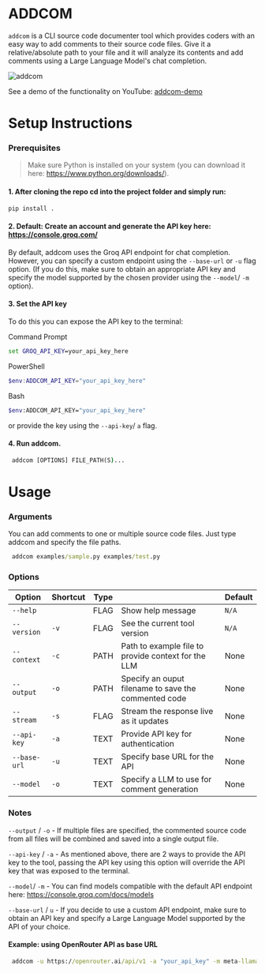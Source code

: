 # ADDCOM

`addcom` is a CLI source code documenter tool which provides coders with an easy way to add comments to their source code files. 
Give it a relative/absolute path to your file and it will analyze its contents and add comments using a Large Language Model's chat completion. 

![addcom](https://github.com/user-attachments/assets/e01f1c1b-faf4-4c2d-b62b-a2492de1475b)

See a demo of the functionality on YouTube: [addcom-demo](https://youtu.be/3jKifG2BLzc?si=M2MNCW2BASBnDQ7z)

# Setup Instructions

### Prerequisites 

> Make sure Python is installed on your system (you can download it here: https://www.python.org/downloads/).

#### 1. After cloning the repo cd into the project folder and simply run:
   
```cmd
pip install .
```

#### 2. Default: Create an account and generate the API key here: https://console.groq.com/
By default, addcom uses the Groq API endpoint for chat completion. However, you can specify a custom endpoint using the `--base-url` or `-u` flag option. (If you do this, make sure to obtain an appropriate API key and specify the model supported by the chosen provider using the `--model`/ `-m` option).

#### 3. Set the API key

To do this you can expose the API key to the terminal:

  Command Prompt
  
   ```cmd
   set GROQ_API_KEY=your_api_key_here
   ```
  
  PowerShell
  
  ```powershell
  $env:ADDCOM_API_KEY="your_api_key_here"
  ```
  
  Bash
  
  ```bash
  $env:ADDCOM_API_KEY="your_api_key_here"
  ```

or provide the key using the `--api-key`/ `a` flag.

#### 4. Run addcom.
   
```cmd
 addcom [OPTIONS] FILE_PATH(S)...
```

# Usage 

### Arguments

You can add comments to one or multiple source code files. Just type addcom and specify the file paths. 

```cmd
 addcom examples/sample.py examples/test.py
```

### Options

| Option          | Shortcut | Type   |                                                       | Default |
| --------------- | -------- | ------ | ----------------------------------------------------- | ------- |
| `--help`        |          | FLAG   | Show help message                                     | `N/A`   |
| `--version`     | `-v`     | FLAG   | See the current tool version                          | `N/A`   |
| `--context`     | `-c`     | PATH   | Path to example file to provide context for the LLM   | None    |
| `--output`      | `-o`     | PATH   | Specify an ouput filename to save the commented code  | None    |
| `--stream`      | `-s`     | FLAG   | Stream the response live as it updates                | None    |
| `--api-key`     | `-a`     | TEXT   | Provide API key for authentication                    | None    |
| `--base-url`    | `-u`     | TEXT   | Specify base URL for the API                          | None    |
| `--model `      | `-o`     | TEXT   | Specify a LLM to use for comment generation           | None    |

### Notes
`--output` / `-o` - If multiple files are specified, the commented source code from all files will be combined and saved into a single output file.

`--api-key` / `-a` - As mentioned above, there are 2 ways to provide the API key to the tool, passing the API key using this option will override the API key that was exposed to the terminal.

`--model`/ `-m` - You can find models compatible with the default API endpoint here: https://console.groq.com/docs/models


`--base-url` / `u` - If you decide to use a custom API endpoint, make sure to obtain an API key and specify a Large Language Model supported by the API of your choice.

#### Example: using OpenRouter API as base URL

```cmd
 addcom -u https://openrouter.ai/api/v1 -a "your_api_key" -m meta-llama/llama-3.1-8b-instruct:free examples/test.py
```
